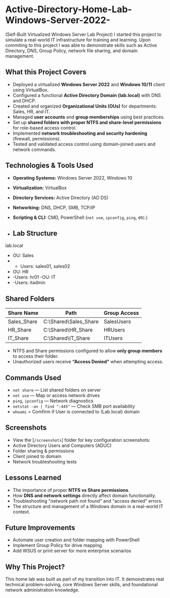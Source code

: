 # Active-Directory-Home-Lab-Windows-Server-2022-
(Self-Built Virtualized Windows Server Lab Project) I started this project to simulate a real-world IT infrastructure for training and learning. Upon commiting to this project I was able to demonstrate skills such as Active Directory, DNS, Group Policy, network file sharing, and domain management. 

## What this Project Covers

- Deployed a virtualized **Windows Server 2022** and **Windows 10/11** client using VirtualBox.
- Configured a functional **Active Directory Domain (lab.local)** with DNS and DHCP.
- Created and organized **Organizational Units (OUs)** for departments: Sales, HR, and IT.
- Managed **user accounts** and **group memberships** using best practices.
- Set up **shared folders with proper NTFS and share-level permissions** for role-based access control.
- Implemented **network troubleshooting and security hardening** (firewall, permissions).
- Tested and validated access control using domain-joined users and network commands.

## Technologies & Tools Used

- **Operating Systems:** Windows Server 2022, Windows 10
- **Virtualization:** VirtualBox
- **Directory Services:** Active Directory (AD DS)
- **Networking:** DNS, DHCP, SMB, TCP/IP
- **Scripting & CLI:** CMD, PowerShell (`net use`, `ipconfig`, `ping`, etc.)

- ## Lab Structure

lab.local
- OU: Sales
- - Users: sales01, sales02
- OU: HR
- -Users: hr01
-OU: IT
- -Users: itadmin

## Shared Folders

| Share Name     | Path                        | Group Access   |
|----------------|-----------------------------|----------------|
| Sales_Share    | C:\Shared\Sales_Share       | SalesUsers     |
| HR_Share       | C:\Shared\HR_Share          | HRUsers        |
| IT_Share       | C:\Shared\IT_Share          | ITUsers        |

- NTFS and Share permissions configured to allow **only group members** to access their folder.
- Unauthorized users receive **“Access Denied”** when attempting access.

## Commands Used

- `net share` — List shared folders on server
- `net use` — Map or access network drives
- `ping`, `ipconfig`  — Network diagnostics
- `netstat -an | find ":445"` — Check SMB port availability
- `whoami` = Comfirm if User is connected to (Lab.local) domain

## Screenshots

- View the [`/screenshots`] folder for key configuration screenshots:
- Active Directory Users and Computers (ADUC)
- Folder sharing & permissions
- Client joined to domain
- Network troubleshooting tests

## Lessons Learned

- The importance of proper **NTFS vs Share permissions**.
- How **DNS and network settings** directly affect domain functionality.
- Troubleshooting "network path not found" and "access denied" errors.
- The structure and management of a Windows domain in a real-world IT context.

## Future Improvements

- Automate user creation and folder mapping with PowerShell
- Implement Group Policy for drive mapping
- Add WSUS or print server for more enterprise scenarios


## Why This Project?

This home lab was built as part of my transition into IT. It demonstrates real technical problem-solving, core Windows Server skills, and foundational network administration knowledge.
  
